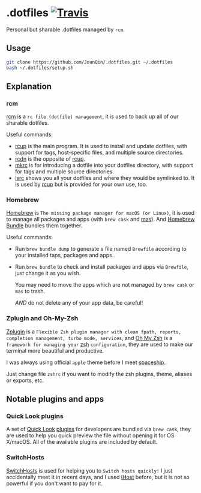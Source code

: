 # .dotfiles [![Travis](https://img.shields.io/travis/com/JounQin/.dotfiles.svg)](https://travis-ci.com/JounQin/.dotfiles)

Personal but sharable .dotfiles managed by `rcm`.

## Usage

```sh
git clone https://github.com/JounQin/.dotfiles.git ~/.dotfiles
bash ~/.dotfiles/setup.sh
```

## Explanation

### rcm

[rcm](https://github.com/thoughtbot/rcm) is a `rc file (dotfile) management`, it is used to back up all of our sharable dotfiles.

Useful commands:

- [rcup] is the main program. It is used to install and update dotfiles, with support for tags, host-specific files, and multiple source directories.
- [rcdn] is the opposite of [rcup].
- [mkrc][mkrc] is for introducing a dotfile into your dotfiles directory, with support for tags and multiple source directories.
- [lsrc] shows you all your dotfiles and where they would be symlinked to. It is used by [rcup] but is provided for your own use, too.

[rcup]: http://thoughtbot.github.io/rcm/rcup.1.html
[mkrc]: http://thoughtbot.github.io/rcm/mkrc.1.html
[rcdn]: http://thoughtbot.github.io/rcm/rcdn.1.html
[lsrc]: http://thoughtbot.github.io/rcm/lsrc.1.html

### Homebrew

[Homebrew](https://brew.sh) is `The missing package manager for macOS (or Linux)`, it is used to manage all packages and apps (with `brew cask` and [mas](https://github.com/mas-cli/mas)).
And [Homebrew Bundle](https://github.com/Homebrew/homebrew-bundle) bundles them together.

Useful commands:

- Run `brew bundle dump` to generate a file named `Brewfile` according to your installed taps, packages and apps.

- Run `brew bundle` to check and install packages and apps via `Brewfile`, just change it as you wish.

  You may need to move the apps which are not managed by `brew cask` or `mas` to trash.

  _AND_ do not delete any of your app data, be careful!

### Zplugin and Oh-My-Zsh

[Zplugin](https://github.com/zdharma/zplugin) is a `Flexible Zsh plugin manager with clean fpath, reports, completion management, turbo mode, services`, and [Oh My Zsh](https://ohmyz.sh) is a `framework for managing your` [zsh](https://www.zsh.org) `configuration`,
they are used to make our terminal more beautiful and productive.

I was always using official `apple` theme before I meet [spaceship](https://github.com/denysdovhan/spaceship-prompt).

Just change file `zshrc` if you want to modify the zsh plugins, theme, aliases or exports, etc.

## Notable plugins and apps

### Quick Look plugins

A set of [Quick Look](http://en.wikipedia.org/wiki/Quick_Look) [plugins](https://github.com/sindresorhus/quick-look-plugins) for developers are bundled via `brew cask`, they are used to help you quick preview the file without opening it for OS X/macOS.
All of the available plugins are included by default.

### SwitchHosts

[SwitchHosts](https://oldj.github.io/SwitchHosts) is used for helping you to `Switch hosts quickly!`
I just accidentally meet it in recent days, and I used [iHost](https://toolinbox.net/iHosts) before, but it is not so powerful if you don't want to pay for it.
